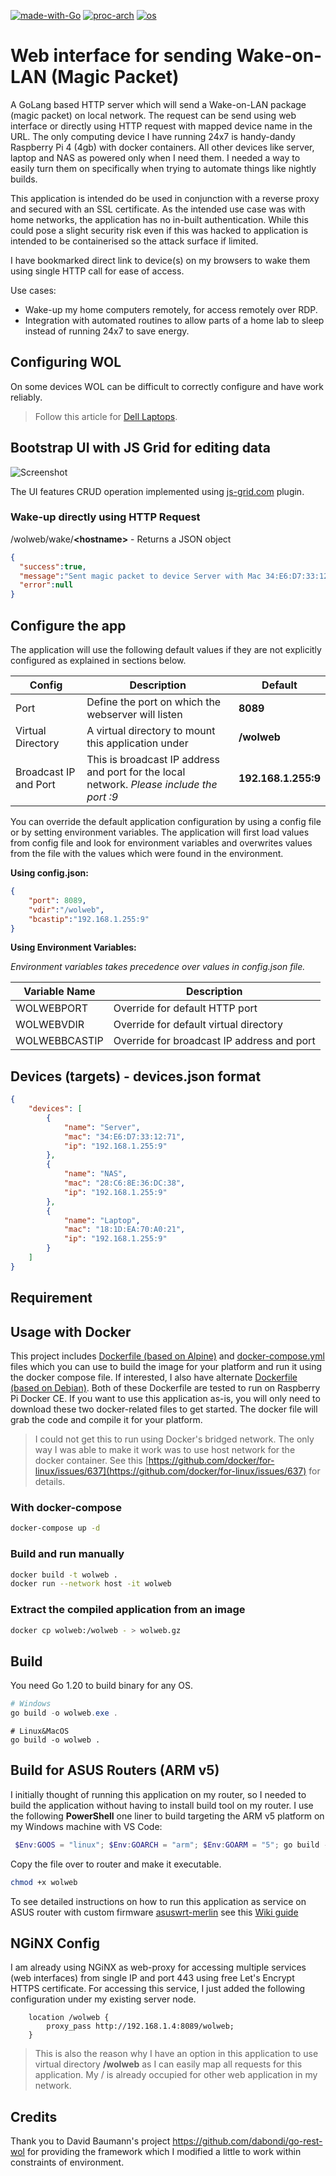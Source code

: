 [![made-with-Go](https://img.shields.io/badge/Made%20with-Go-orange)](http://golang.org) [![proc-arch](https://img.shields.io/badge/Arch-x86%20%7C%20AMD64%20%7C%20ARM5%20%7C%20ARM7-blue)](http://golang.org) [![os](https://img.shields.io/badge/OS-Linux%20%7C%20Windows%20%7C%20Darwin-yellowgreen)](http://golang.org)


# Web interface for sending Wake-on-LAN (Magic Packet)

A GoLang based HTTP server which will send a Wake-on-LAN package (magic packet) on local network. The request can be send using web interface or directly using HTTP request with mapped device name in the URL. The only computing device I have running 24x7 is handy-dandy Raspberry Pi 4 (4gb) with docker containers. All other devices like server, laptop and NAS as powered only when I need them. I needed a way to easily turn them on specifically when trying to automate things like nightly builds.

This application is intended do be used in conjunction with a reverse proxy and secured with an SSL certificate. As the intended use case was with home networks, the application has no in-built authentication. While this could pose a slight security risk even if this was hacked to application is intended to be containerised so the attack surface if limited.

I have bookmarked direct link to device(s) on my browsers to wake them using single HTTP call for ease of access.

Use cases:
- Wake-up my home computers remotely, for access remotely over RDP.
- Integration with automated routines to allow parts of a home lab to sleep instead of running 24x7 to save energy.

## Configuring WOL

On some devices WOL can be difficult to correctly configure and have work reliably.
> Follow this article for [Dell Laptops](https://www.dell.com/support/article/en-us/sln305365/how-to-setup-wake-on-lan-wol-on-your-dell-system?lang=en).

## Bootstrap UI with JS Grid for editing data

![Screenshot](wolweb_ui.png)

The UI features CRUD operation implemented using [js-grid.com](https://github.com/tabalinas/jsgrid) plugin. 

### Wake-up directly using HTTP Request

/wolweb/wake/**&lt;hostname&gt;** -  Returns a JSON object

```json
{
  "success":true,
  "message":"Sent magic packet to device Server with Mac 34:E6:D7:33:12:71 on Broadcast IP 192.168.1.255:9",
  "error":null
}
```

## Configure the app

The application will use the following default values if they are not explicitly configured as explained in sections below.

| Config | Description | Default
| --- | --- | --- |
| Port | Define the port on which the webserver will listen | **8089**
| Virtual Directory | A virtual directory to mount this application under | **/wolweb**
| Broadcast IP and Port | This is broadcast IP address and port for the local network. *Please include the port :9* | **192.168.1.255:9**

You can override the default application configuration by using a config file or by setting environment variables. The application will first load values from config file and look for environment variables and overwrites values from the file with the values which were found in the environment.

**Using config.json:**

```json
{
    "port": 8089,
    "vdir":"/wolweb",
    "bcastip":"192.168.1.255:9"
}
```
**Using Environment Variables:**

*Environment variables takes precedence over values in config.json file.*

| Variable Name | Description
| --- | --- |
| WOLWEBPORT | Override for default HTTP port
| WOLWEBVDIR | Override for default virtual directory
| WOLWEBBCASTIP | Override for broadcast IP address and port

## Devices (targets) - devices.json format
```json
{
    "devices": [
        {
            "name": "Server",
            "mac": "34:E6:D7:33:12:71",
            "ip": "192.168.1.255:9"
        },
        {
            "name": "NAS",
            "mac": "28:C6:8E:36:DC:38",
            "ip": "192.168.1.255:9"
        },
        {
            "name": "Laptop",
            "mac": "18:1D:EA:70:A0:21",
            "ip": "192.168.1.255:9"
        }
    ]
}

```

## Requirement

## Usage with Docker

This project includes [Dockerfile (based on Alpine)](./Dockerfile) and [docker-compose.yml](./docker-compose.yml) files which you can use to build the image for your platform and run it using the docker compose file. If interested, I also have alternate [Dockerfile (based on Debian)](.Debian_Dockerfile). Both of these Dockerfile are tested to run on Raspberry Pi Docker CE. If you want to use this application as-is, you will only need to download these two docker-related files to get started. The docker file will grab the code and compile it for your platform.

> I could not get this to run using Docker's bridged network. The only way I was able to make it work was to use host network for the docker container. See this [https://github.com/docker/for-linux/issues/637](https://github.com/docker/for-linux/issues/637) for details.

### With docker-compose
```bash
docker-compose up -d
```

### Build and run manually
```bash
docker build -t wolweb .
docker run --network host -it wolweb
```

### Extract the compiled application from an image
```bash
docker cp wolweb:/wolweb - > wolweb.gz
```

## Build 
You need Go 1.20 to build binary for any OS.

```powershell
# Windows
go build -o wolweb.exe .
```

```shell
# Linux&MacOS
go build -o wolweb .
```

## Build for ASUS Routers (ARM v5)
I initially thought of running this application on my router, so I needed to build the application without having to install build tool on my router. I use the following **PowerShell** one liner to build targeting the ARM v5 platform on my Windows machine with VS Code:
```powershell
 $Env:GOOS = "linux"; $Env:GOARCH = "arm"; $Env:GOARM = "5"; go build -o wolweb .
```
Copy the file over to router and make it executable.
```sh
chmod +x wolweb
```

To see detailed instructions on how to run this application as service on ASUS router with custom firmware [asuswrt-merlin](https://www.asuswrt-merlin.net/) see this [Wiki guide](https://github.com/sameerdhoot/wolweb/wiki/Run-on-asuswrt-merlin)
## NGiNX Config

I am already using NGiNX as web-proxy for accessing multiple services (web interfaces) from single IP and port 443 using free Let's Encrypt HTTPS certificate. For accessing this service, I just added the following configuration under my existing server node.
```
	location /wolweb {
		proxy_pass http://192.168.1.4:8089/wolweb;
	}
```
> This is also the reason why I have an option in this application to use virtual directory **/wolweb** as I can easily map all requests for this application. My / is already occupied for other web application in my network.

## Credits
Thank you to David Baumann's project https://github.com/dabondi/go-rest-wol for providing the framework which I modified a little to work within constraints of environment.
